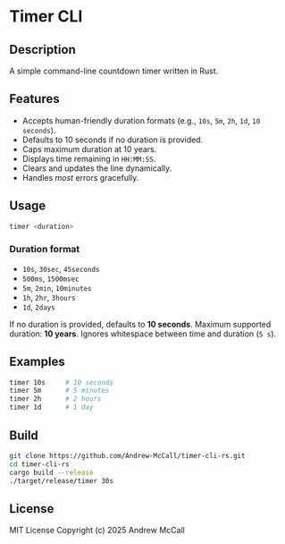 # Timer CLI

## Description

A simple command-line countdown timer written in Rust.

## Features

- Accepts human-friendly duration formats (e.g., `10s`, `5m`, `2h`, `1d`, `10 seconds`).
- Defaults to 10 seconds if no duration is provided.
- Caps maximum duration at 10 years.
- Displays time remaining in `HH:MM:SS`.
- Clears and updates the line dynamically.
- Handles *most* errors gracefully.

## Usage

```bash
timer <duration>
```

### Duration format

- `10s`, `30sec`, `45seconds`
- `500ms`, `1500msec`
- `5m`, `2min`, `10minutes`
- `1h`, `2hr`, `3hours`
- `1d`, `2days`

If no duration is provided, defaults to **10 seconds**.
Maximum supported duration: **10 years**.
Ignores whitespace between time and duration (`5 s`).

## Examples

```bash
timer 10s     # 10 seconds
timer 5m      # 5 minutes
timer 2h      # 2 hours
timer 1d      # 1 day
```

## Build

```bash
git clone https://github.com/Andrew-McCall/timer-cli-rs.git
cd timer-cli-rs
cargo build --release
./target/release/timer 30s
```

## License

MIT License
Copyright (c) 2025 Andrew McCall

